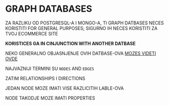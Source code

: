 # GRAPH DATABASES

ZA RAZLIKU OD POSTGRESQL-A I MONGO-A, TI GRAPH DATBASES NECES KORISTITI FOR GENERAL PURPOSES; SIGURNO IH NECES KORISTITI ZA TVOJ ECOMMERCE SITE

**KORISTICES GA IN CINJUNCTION WITH ANOTHER DATBASE**

NEKO GENERALNO OBJASNJENJE OVIH DATBASE-OVA [MOZES VIDETI OVDE](https://btholt.github.io/complete-intro-to-databases/graph-databases)

NAJVAZNIJI TERMINI SU `NODES` AND `EDGES`

ZATIM RELATIONSHIPS I DIRECTIONS

JEDAN NODE MOZE IMATI VISE RAZLICITIH LABLE-OVA

NODE TAKODJE MOZE IMATI PROPERTIES